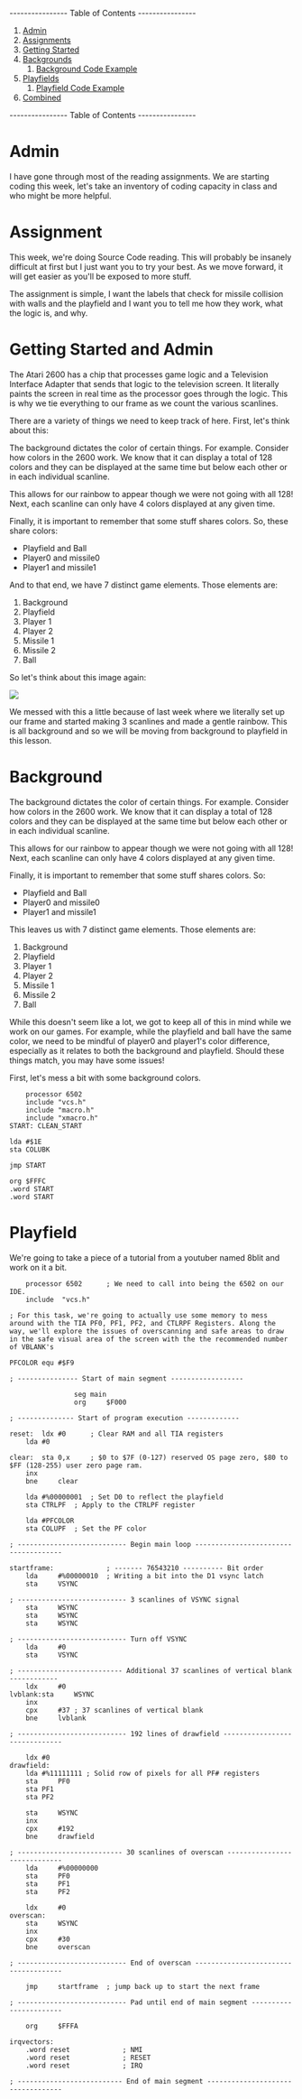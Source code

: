 ---------------- Table of Contents ---------------- 

1. [Admin](#admin)
2. [Assignments](#assignment)
3. [Getting Started](#getstart)
4. [Backgrounds](#background)
	1. [Background Code Example](#backcode)
5. [Playfields](#playfields)
	1. [Playfield Code Example](#playfield)
6. [Combined](#combo)

---------------- Table of Contents ---------------- 

# <a id='admin'></a>Admin
I have gone through most of the reading assignments. We are starting coding this week, let's take an inventory of coding capacity in class and who might be more helpful.
# <a id='assignment'></a>Assignment
This week, we're doing Source Code reading. This will probably be insanely difficult at first but I just want you to try your best. As we move forward, it will get easier as you'll be exposed to more stuff. 

The assignment is simple, I want the labels that check for missile collision with walls and the playfield and I want you to tell me how they work, what the logic is, and why. 
# <a id = "getstart"></a>Getting Started and Admin

The Atari 2600 has a chip that processes game logic and a Television Interface Adapter that sends that logic to the television screen. It literally paints the screen in real time as the processor goes through the logic. This is why we tie everything to our frame as we count the various scanlines. 

There are a variety of things we need to keep track of here. First, let's think about this: 

The background dictates the color of certain things. For example. Consider how colors in the 2600 work. We know that it can display a total of 128 colors and they can be displayed at the same time but below each other or in each individual scanline. 

This allows for our rainbow to appear though we were not going with all 128! Next, each scanline can only have 4 colors displayed at any given time. 

Finally, it is important to remember that some stuff shares colors. So, these share colors: 
* Playfield and Ball 
* Player0 and missile0 
* Player1 and missile1 

And to that end, we have 7 distinct game elements. Those elements are: 
1. Background 
2. Playfield 
3. Player 1 
4. Player 2 
5. Missile 1 
6. Missile 2 
7. Ball

So let's think about this image again: 

![](/images/resolution.png)

We messed with this a little because of last week where we literally set up our frame and started making 3 scanlines and made a gentle rainbow. This is all background and so we will be moving from background to playfield in this lesson. 
# <a id="background"></a>Background
The background dictates the color of certain things. For example. Consider how colors in the 2600 work. We know that it can display a total of 128 colors and they can be displayed at the same time but below each other or in each individual scanline. 

This allows for our rainbow to appear though we were not going with all 128! Next, each scanline can only have 4 colors displayed at any given time. 

Finally, it is important to remember that some stuff shares colors. So: 
* Playfield and Ball 
* Player0 and missile0 
* Player1 and missile1 

This leaves us with 7 distinct game elements. Those elements are: 
1. Background 
2. Playfield 
3. Player 1 
4. Player 2 
5. Missile 1 
6. Missile 2 
7. Ball

While this doesn't seem like a lot, we got to keep all of this in mind while we work on our games. For example, while the playfield and ball have the same color, we need to be mindful of player0 and player1's color difference, especially as it relates to both the background and playfield. Should these things match, you may have some issues! 

First, let's mess a bit with some background colors. 

```asm6502
	processor 6502
	include "vcs.h"
    include "macro.h"
    include "xmacro.h"
START: CLEAN_START

lda #$1E
sta COLUBK

jmp START

org $FFFC
.word START
.word START

```

# <a id='playfield'></a>Playfield

We're going to take a piece of a tutorial from a youtuber named 8blit and work on it a bit. 

```asm6502
	processor 6502		; We need to call into being the 6502 on our IDE.
	include	 "vcs.h"	

; For this task, we're going to actually use some memory to mess around with the TIA PF0, PF1, PF2, and CTLRPF Registers. Along the way, we'll explore the issues of overscanning and safe areas to draw in the safe visual area of the screen with the the recommended number of VBLANK's

PFCOLOR equ #$F9 

; --------------- Start of main segment ------------------

				seg	main
				org 	$F000

; -------------- Start of program execution -------------

reset: 	ldx #0 		; Clear RAM and all TIA registers
	lda #0 
  
clear:	sta 0,x 	; $0 to $7F (0-127) reserved OS page zero, $80 to $FF (128-255) user zero page ram.
	inx 
	bne 	clear

	lda #%00000001	; Set D0 to reflect the playfield
	sta CTRLPF	; Apply to the CTRLPF register

	lda #PFCOLOR			
	sta COLUPF	; Set the PF color

; --------------------------- Begin main loop -------------------------------------

startframe: 			; ------- 76543210 ---------- Bit order
	lda 	#%00000010	; Writing a bit into the D1 vsync latch
	sta 	VSYNC 

; --------------------------- 3 scanlines of VSYNC signal
	sta 	WSYNC
	sta 	WSYNC
	sta 	WSYNC  

; --------------------------- Turn off VSYNC         	 
	lda 	#0
	sta	 	VSYNC

; -------------------------- Additional 37 scanlines of vertical blank ------------
	ldx 	#0 					
lvblank:sta 	WSYNC
	inx
	cpx 	#37	; 37 scanlines of vertical blank
	bne 	lvblank
				
; --------------------------- 192 lines of drawfield ------------------------------

	ldx #0 					
drawfield: 
	lda #%11111111 ; Solid row of pixels for all PF# registers
	sta 	PF0
	sta	PF1
	sta	PF2				

	sta 	WSYNC
	inx  
	cpx 	#192
	bne 	drawfield

; -------------------------- 30 scanlines of overscan -----------------------------
	lda     #%00000000
	sta     PF0
	sta     PF1
	sta     PF2

	ldx 	#0					
overscan:
	sta 	WSYNC
	inx
	cpx 	#30
	bne 	overscan

; --------------------------- End of overscan -------------------------------------

	jmp 	startframe	; jump back up to start the next frame

; --------------------------- Pad until end of main segment -----------------------

	org 	$FFFA
	
irqvectors:
	.word reset         	; NMI
	.word reset         	; RESET
	.word reset         	; IRQ

; -------------------------- End of main segment ----------------------------------
```


